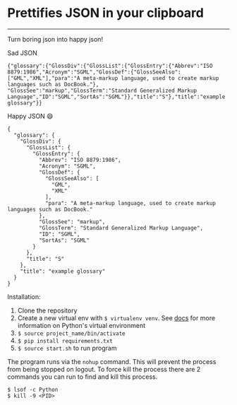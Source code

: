 # Prettifies JSON in your clipboard
___
Turn boring json into happy json!

Sad JSON
```
{"glossary":{"GlossDiv":{"GlossList":{"GlossEntry":{"Abbrev":"ISO 8879:1986","Acronym":"SGML","GlossDef":{"GlossSeeAlso":
["GML","XML"],"para":"A meta-markup language, used to create markup languages such as DocBook."},
"GlossSee":"markup","GlossTerm":"Standard Generalized Markup Language","ID":"SGML","SortAs":"SGML"}},"title":"S"},"title":"example glossary"}}
```
Happy JSON :smile:
```
{
  "glossary": {
    "GlossDiv": {
      "GlossList": {
        "GlossEntry": {
          "Abbrev": "ISO 8879:1986",
          "Acronym": "SGML",
          "GlossDef": {
            "GlossSeeAlso": [
              "GML",
              "XML"
            ],
            "para": "A meta-markup language, used to create markup languages such as DocBook."
          },
          "GlossSee": "markup",
          "GlossTerm": "Standard Generalized Markup Language",
          "ID": "SGML",
          "SortAs": "SGML"
        }
      },
      "title": "S"
    },
    "title": "example glossary"
  }
}
```
Installation:
1. Clone the repository
2. Create a new virtual env with `$ virtualenv venv`. See [docs](http://python-guide-pt-br.readthedocs.io/en/latest/dev/virtualenvs/) for more information on Python's virtual environment
3. `$ source project_name/bin/activate` 
4. `$ pip install requirements.txt`
5. `$ source start.sh` to run program

The program runs via the `nohup` command. This will prevent the process from being stopped on logout.
To force kill the process there are 2 commands you can run to find and kill this process.
```
$ lsof -c Python
$ kill -9 <PID>
```
